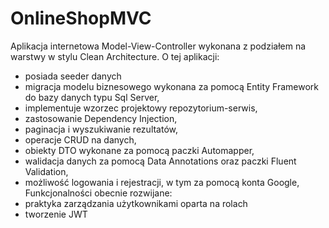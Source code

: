 # OnlineShopMVC
Aplikacja internetowa Model-View-Controller wykonana z podziałem na warstwy w stylu Clean Architecture.
O tej aplikacji:
* posiada seeder danych
* migracja modelu biznesowego wykonana za pomocą Entity Framework do bazy danych typu Sql Server,
* implementuje wzorzec projektowy repozytorium-serwis,
* zastosowanie Dependency Injection,
* paginacja i wyszukiwanie rezultatów,
* operacje CRUD na danych,
* obiekty DTO wykonane za pomocą paczki Automapper,
* walidacja danych za pomocą Data Annotations oraz paczki Fluent Validation,
* możliwość logowania i rejestracji, w tym za pomocą konta Google,
Funkcjonalności obecnie rozwijane:
* praktyka zarządzania użytkownikami oparta na rolach
* tworzenie JWT
